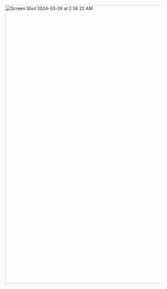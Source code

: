 <img width="897" alt="Screen Shot 2024-03-26 at 2 56 22 AM" src="https://github.com/SanaJallouli/UnityRayTracer/assets/59178137/98294369-4207-480d-99db-9f7990a2ee3b">
